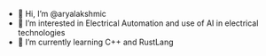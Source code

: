 - 👋 Hi, I’m @aryalakshmic
- 👀 I’m interested in Electrical Automation and use of AI in electrical technologies
- 🌱 I’m currently learning C++ and RustLang

<!---
aryalakshmic/aryalakshmic is a ✨ special ✨ repository because its `README.md` (this file) appears on your GitHub profile.
You can click the Preview link to take a look at your changes.
--->
